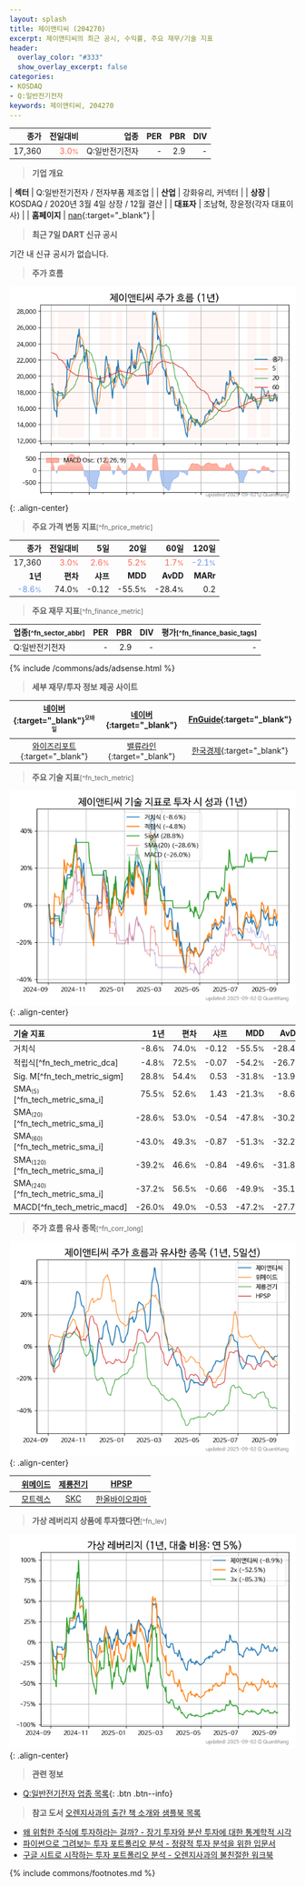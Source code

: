 ```yaml
---
layout: splash
title: 제이앤티씨 (204270)
excerpt: 제이앤티씨의 최근 공시, 수익률, 주요 재무/기술 지표
header:
  overlay_color: "#333"
  show_overlay_excerpt: false
categories:
- KOSDAQ
- Q:일반전기전자
keywords: 제이앤티씨, 204270
---
```


| **종가** | **전일대비** | **업종** | **PER** | **PBR** | **DIV** |
| -------: | -----------: | -------: | ------: | ------: | ------: |
| 17,360 | <span style="color: tomato">3.0<small>%</small></span> | Q:일반전기전자 | - | 2.9 | - |

<!-- more -->


> **기업 개요**<a id="company"></a>

| <span style="white-space:nowrap;">**섹터**</span> | Q:일반전기전자 / 전자부품 제조업 |
| <span style="white-space:nowrap;">**산업**</span> | 강화유리, 커넥터 |
| <span style="white-space:nowrap;">**상장**</span> | KOSDAQ / 2020년 3월 4일 상장 / 12월 결산 |
| <span style="white-space:nowrap;">**대표자**</span> | 조남혁, 장윤정(각자 대표이사) |
| <span style="white-space:nowrap;">**홈페이지**</span> | [nan](nan){:target="_blank"} |


> **최근 7일 DART 신규 공시**<a id="dart"></a>

기간 내 신규 공시가 없습니다.


> **주가 흐름**<a id="price"></a>

![204270](/stock/images/204270.png){: .align-center}


> **주요 가격 변동 지표**<small>[^fn_price_metric]</small>

| **종가** | **전일대비** | **5일** | **20일** | **60일** | **120일** |
| -------: | -----------: | ------: | -------: | -------: | --------: |
| 17,360 | <span style="color: tomato">3.0<small>%</small></span> | <span style="color: tomato">2.6<small>%</small></span> | <span style="color: tomato">5.2<small>%</small></span> | <span style="color: tomato">1.7<small>%</small></span> | <span style="color: cornflowerblue">-2.1<small>%</small></span> |
| **1년** | **편차** | **샤프** | **MDD** | **AvDD** | **MARr** |
| <span style="color: cornflowerblue">-8.6<small>%</small></span> | 74.0<small>%</small> | -0.12 | -55.5<small>%</small> | -28.4<small>%</small> | 0.2 |


> **주요 재무 지표**<small>[^fn_finance_metric]</small>

| **업종**<small>[^fn_sector_abbr]</small> | **PER** | **PBR** | **DIV** | **평가**<small>[^fn_finance_basic_tags]</small> |
| :--------------------------------------- | ------: | ------: | ------: | ----------------------------------------------: |
| Q:일반전기전자 | - | 2.9 | - | - |



{% include /commons/ads/adsense.html %}

> **세부 재무/투자 정보 제공 사이트**

| [네이버](https://m.stock.naver.com/domestic/stock/204270/finance/summary){:target="_blank"}<sup><small>모바일</small></sup> | [네이버](https://finance.naver.com/item/coinfo.naver?code=204270){:target="_blank"} | [FnGuide](https://comp.fnguide.com/SVO2/ASP/SVD_Invest.asp?gicode=A204270&MenuYn=Y){:target="_blank"} |
| :---: | :---: | :---: |
| [와이즈리포트](https://comp.wisereport.co.kr/company/c1040001.aspx?cmp_cd=204270){:target="_blank"} | [밸류라인](https://www.valueline.co.kr/finance/summary/204270){:target="_blank"} | [한국경제](https://markets.hankyung.com/stock/204270/financial-summary){:target="_blank"} |


> **주요 기술 지표**<small>[^fn_tech_metric]</small>


![204270](/stock/images/204270_tech.png){: .align-center}

| **기술 지표** | **1년** | **편차** | **샤프** | **MDD** | **AvDD** |
| :------------ | ------: | -----------: | -------: | ------: | -------: |
| 거치식 | -8.6<small>%</small> | 74.0<small>%</small> | -0.12 | -55.5<small>%</small> | -28.4<small>%</small> |
| 적립식[^fn_tech_metric_dca] | -4.8<small>%</small> | 72.5<small>%</small> | -0.07 | -54.2<small>%</small> | -26.7<small>%</small> |
| Sig. M[^fn_tech_metric_sigm] | 28.8<small>%</small> | 54.4<small>%</small> | 0.53 | -31.8<small>%</small> | -13.9<small>%</small> |
| SMA<small><sub>(5)</sub></small>[^fn_tech_metric_sma_i] | 75.5<small>%</small> | 52.6<small>%</small> | 1.43 | -21.3<small>%</small> | -8.6<small>%</small> |
| SMA<small><sub>(20)</sub></small>[^fn_tech_metric_sma_i] | -28.6<small>%</small> | 53.0<small>%</small> | -0.54 | -47.8<small>%</small> | -30.2<small>%</small> |
| SMA<small><sub>(60)</sub></small>[^fn_tech_metric_sma_i] | -43.0<small>%</small> | 49.3<small>%</small> | -0.87 | -51.3<small>%</small> | -32.2<small>%</small> |
| SMA<small><sub>(120)</sub></small>[^fn_tech_metric_sma_i] | -39.2<small>%</small> | 46.6<small>%</small> | -0.84 | -49.6<small>%</small> | -31.8<small>%</small> |
| SMA<small><sub>(240)</sub></small>[^fn_tech_metric_sma_i] | -37.2<small>%</small> | 56.5<small>%</small> | -0.66 | -49.9<small>%</small> | -35.1<small>%</small> |
| MACD[^fn_tech_metric_macd] | -26.0<small>%</small> | 49.0<small>%</small> | -0.53 | -47.2<small>%</small> | -27.7<small>%</small> |


> **주가 흐름 유사 종목**<a id="corr"></a><small>[^fn_corr_long]</small>

![204270](/stock/images/204270_corr.png){: .align-center}

|       | [위메이드](/112040/) | [제룡전기](/033100/) | [HPSP](/403870/) |
| :---: | :------------------------------------: | :------------------------------------: | :------------------------------------: |
|       | [모트렉스](/118990/) | [SKC](/011790/) | [한올바이오파마](/009420/) |


> **가상 레버리지 상품에 투자했다면**<a id="2x"></a><small>[^fn_lev]</small>

![204270](/stock/images/204270_2x.png){: .align-center}


> **관련 정보**

- [Q:일반전기전자 업종 목록](/stats/sector/kosdaq_업종_일반전기전자_종목/){: .btn .btn--info}

> **참고 도서** [오렌지사과의 출간 책 소개와 샘플북 목록](https://kongdori.tistory.com/691)

- [왜 위험한 주식에 투자하라는 걸까? - 장기 투자와 분산 투자에 대한 통계학적 시각](https://kongdori.tistory.com/421)
- [파이썬으로 그려보는 투자 포트폴리오 분석  - 정량적 투자 분석을 위한 입문서](https://kongdori.tistory.com/643)
- [구글 시트로 시작하는 투자 포트폴리오 분석 - 오렌지사과의 불친절한 워크북](https://kongdori.tistory.com/449)


{% include commons/footnotes.md %}
